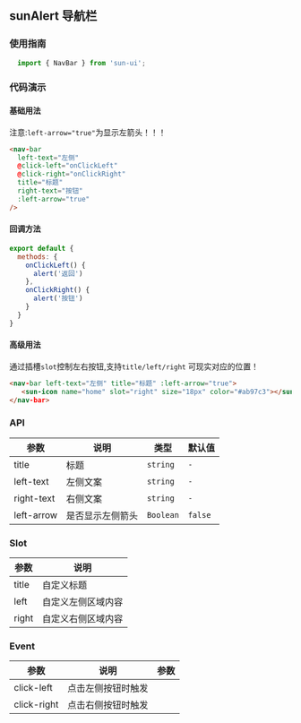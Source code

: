 <!--
 * @Descripttion: 
 * @version: 
 * @Author: 
 * @Date: 2020-04-10 16:12:53
 * @LastEditors: 
 * @LastEditTime: 2020-04-10 16:16:28
 -->
## sunAlert 导航栏

### 使用指南

```javascript
  import { NavBar } from 'sun-ui';
```
### 代码演示

#### 基础用法

注意:`left-arrow="true"`为显示左箭头！！！
```html
<nav-bar 
  left-text="左侧" 
  @click-left="onClickLeft" 
  @click-right="onClickRight" 
  title="标题" 
  right-text="按钮" 
  :left-arrow="true"
/>
```
#### 回调方法

```javascript
export default {
  methods: {
    onClickLeft() {
      alert('返回')
    },
    onClickRight() {
      alert('按钮')
    }
  }
}
```

#### 高级用法

通过插槽`slot`控制左右按钮,支持`title/left/right` 可现实对应的位置！

```html
<nav-bar left-text="左侧" title="标题" :left-arrow="true">
   <sun-icon name="home" slot="right" size="18px" color="#ab97c3"></sun-icon>
</nav-bar>
```

### API

| 参数 | 说明 | 类型 | 默认值 |
|------|------|------|------|
| title | 标题 | `string` | `-` |
| left-text | 左侧文案 | `string` | `-` |
| right-text | 右侧文案 | `string` | `-` |
| left-arrow | 是否显示左侧箭头 | `Boolean` | `false` |

### Slot

| 参数 | 说明 |
|------|------|
| title | 自定义标题 |
| left | 自定义左侧区域内容 |
| right | 自定义右侧区域内容 |

### Event

| 参数 | 说明 | 参数|
|------|------|------|
| click-left | 点击左侧按钮时触发 |  |
| click-right | 点击右侧按钮时触发 |  |